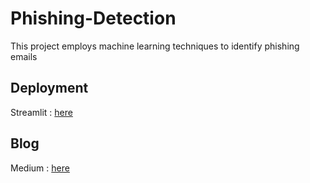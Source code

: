 # Phishing-Detection
This project employs machine learning techniques to identify phishing emails
## Deployment
Streamlit : [here](https://phishing-detection-ky6odbzksbiiewcb42js47.streamlit.app/)
## Blog
Medium : [here](https://medium.com/@thirdimboon/phishing-email-detection-800bf41bf2d7)
